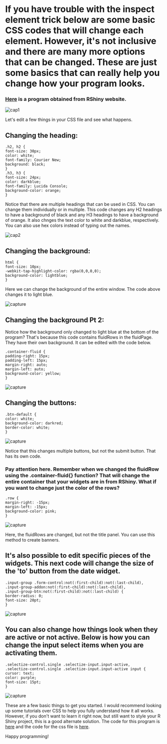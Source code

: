 # If you have trouble with the inspect element trick below are some basic CSS codes that will change each element. However, it's not inclusive and there are many more options that can be changed. These are just some basics that can really help you change how your program looks. 

### [Here](https://shiny.rstudio.com/tutorial/written-tutorial/lesson3/) is a program obtained from RShiny website. 

![cap1](https://user-images.githubusercontent.com/41200583/44592448-361b1180-a786-11e8-9739-4d14a10d327d.JPG)

Let's edit a few things in your CSS file and see what happens.

## Changing the heading:
```
.h2, h2 {
font-size: 30px;
color: white;
font-family: Courier New;
background: black;
}
.h3, h3 {
font-size: 24px;
color: darkblue;
font-family: Lucida Console;
background-color: orange;
}
```
Notice that there are multiple headings that can be used in CSS. You can change them individually or in multiple. This code changes any H2 headings to have a background of black and any H3 headings to have a background of orange. It also chnges the text color to white and darkblue, respectively. You can also use hex colors instead of typing out the names. 

![cap2](https://user-images.githubusercontent.com/41200583/44592526-77abbc80-a786-11e8-860d-d3cf5ff94bc4.JPG)

## Changing the background:
```
html {
font-size: 10px;
-webkit-tap-highlight-color: rgba(0,0,0,0);
background-color: lightblue;
}
```
Here we can change the background of the entire window. The code above changes it to light blue. 

![capture](https://user-images.githubusercontent.com/41200583/44592765-25b76680-a787-11e8-8520-3065d9134edf.JPG)

## Changing the background Pt 2:
Notice how the background only changed to light blue at the bottom of the program? That's because this code contains fluidRows in the fluidPage. They have their own background. It can be edited with the code below. 

```
.container-fluid {
padding-right: 15px;
padding-left: 15px;
margin-right: auto;
margin-left: auto;
background-color: yellow;
}
```

![capture](https://user-images.githubusercontent.com/41200583/44592937-978fb000-a787-11e8-87ef-c07e09801919.JPG)

## Changing the buttons:

```
.btn-default {
color: white;
background-color: darkred;
border-color: white;
}
```

![capture](https://user-images.githubusercontent.com/41200583/44593027-e63d4a00-a787-11e8-8237-671893552638.JPG)

Notice that this changes multiple buttons, but not the submit button. That has its own code. 

### Pay attention here. Remember when we changed the fluidRow using the .container-fluid{} function? That will change the entire container that your widgets are in from RShiny. What if you want to change just the color of the rows? 

```
.row {
margin-right: -15px;
margin-left: -15px;
background-color: pink;
}
```

![capture](https://user-images.githubusercontent.com/41200583/44593870-3ddcb500-a78a-11e8-8da7-ac00f4b92bdb.JPG)

Here, the fluidRows are changed, but not the title panel. You can use this method to create banners.

## It's also possible to edit specific pieces of the widgets. This next code will change the size of the 'to' button from the date widget.

```
.input-group .form-control:not(:first-child):not(:last-child), 
.input-group-addon:not(:first-child):not(:last-child), 
.input-group-btn:not(:first-child):not(:last-child) {
border-radius: 0;
font-size: 20pt;
}
```

![capture](https://user-images.githubusercontent.com/41200583/44593999-98761100-a78a-11e8-84a8-850086035ac2.JPG)

## You can also change how things look when they are active or not active. Below is how you can change the input select items when you are activating them.

```
.selectize-control.single .selectize-input.input-active, 
.selectize-control.single .selectize-input.input-active input {
cursor: text;
color: purple;
font-size: 15pt;
}
```

![capture](https://user-images.githubusercontent.com/41200583/44594410-bb54f500-a78b-11e8-9f04-e150b11bad68.gif)


These are a few basic things to get you started. I would recommend looking up some tutorials over CSS to help you fully understand how it all works. However, if you don't want to learn it right now, but still want to style your R Shiny project, this is a good alternate solution. The code for this program is [here](app.R) and the code for the css file is [here](customcss.css).

Happy programming!
